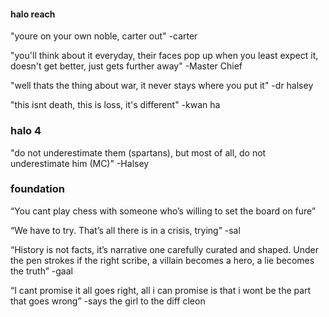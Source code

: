 #### halo reach
"youre on your own noble, carter out" -carter

"you'll think about it everyday, their faces pop up when you least expect it, doesn't get better, just gets further away" -Master Chief

"well thats the thing about war, it never stays where you put it" -dr halsey

"this isnt death, this is loss, it's different" -kwan ha

### halo 4
"do not underestimate them (spartans), but most of all, do not underestimate him (MC)" -Halsey

### foundation
“You cant play chess with someone who’s willing to set the board on fure”

“We have to try. That’s all there is in a crisis, trying” -sal

“History is not facts, it’s narrative one carefully curated and shaped. Under the pen strokes if the right scribe, a villain becomes a hero, a lie becomes the truth” -gaal

“I cant promise it all goes right, all i can promise is that i wont be the part that goes wrong” -says the girl to the diff cleon
